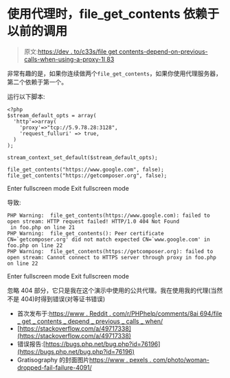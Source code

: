 # 使用代理时，file_get_contents 依赖于以前的调用

> 原文:[https://dev . to/c33s/file get contents-depend-on-previous-calls-when-using-a-proxy-1l 83](https://dev.to/c33s/filegetcontents-depend-on-previous-calls-when-using-a-proxy-1l83)

非常有趣的是，如果你连续做两个`file_get_contents`，如果你使用代理服务器，第二个依赖于第一个。

运行以下脚本:

```
<?php
$stream_default_opts = array(
  'http'=>array(
    'proxy'=>"tcp://5.9.78.28:3128",
    'request_fulluri' => true,
  )
);

stream_context_set_default($stream_default_opts);

file_get_contents("https://www.google.com", false); 
file_get_contents("https://getcomposer.org", false); 
```

Enter fullscreen mode Exit fullscreen mode

导致:

```
PHP Warning:  file_get_contents(https://www.google.com): failed to open stream: HTTP request failed! HTTP/1.0 404 Not Found
 in foo.php on line 21
PHP Warning:  file_get_contents(): Peer certificate CN=`getcomposer.org' did not match expected CN=`www.google.com' in foo.php on line 22
PHP Warning:  file_get_contents(https://getcomposer.org): failed to open stream: Cannot connect to HTTPS server through proxy in foo.php on line 22 
```

Enter fullscreen mode Exit fullscreen mode

忽略 404 部分，它只是我在这个演示中使用的公共代理。我在使用我的代理(当然不是 404)时得到错误(对等证书错误)

*   首次发布于:[https://www . Reddit . com/r/PHPhelp/comments/8ai 694/file _ get _ contents _ depend _ previous _ calls _ when/](https://www.reddit.com/r/PHPhelp/comments/8ai694/file_get_contents_depend_on_previous_calls_when/)
*   [https://stackoverflow.com/a/49717338](https://stackoverflow.com/a/49717338)
*   错误报告:[https://bugs.php.net/bug.php?id=76196](https://bugs.php.net/bug.php?id=76196)
*   Gratisography 的封面图片[https://www . pexels . com/photo/woman-dropped-fail-failure-4091/](https://www.pexels.com/photo/woman-dropped-fail-failure-4091/)